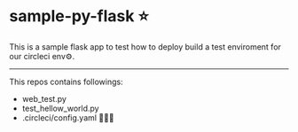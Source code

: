 # sample-py-flask ⭐

This is a sample flask app to test how to deploy build a test enviroment for our circleci env⚙️.
____________________________________________

This repos contains followings:
- web_test.py
- test_hellow_world.py
- .circleci/config.yaml 🚴🏻‍♂️



